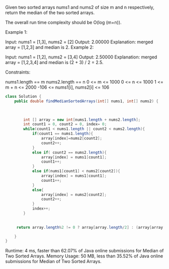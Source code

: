 Given two sorted arrays nums1 and nums2 of size m and n respectively, return the median of the two sorted arrays.

The overall run time complexity should be O(log (m+n)).

 

Example 1:

Input: nums1 = [1,3], nums2 = [2]
Output: 2.00000
Explanation: merged array = [1,2,3] and median is 2.
Example 2:

Input: nums1 = [1,2], nums2 = [3,4]
Output: 2.50000
Explanation: merged array = [1,2,3,4] and median is (2 + 3) / 2 = 2.5.
 

Constraints:

nums1.length == m
nums2.length == n
0 <= m <= 1000
0 <= n <= 1000
1 <= m + n <= 2000
-106 <= nums1[i], nums2[i] <= 106


```java
class Solution {
    public double findMedianSortedArrays(int[] nums1, int[] nums2) {

        
        
        int [] array = new int[nums1.length + nums2.length];
        int count1 = 0, count2 = 0, index= 0;
        while(count1 < nums1.length || count2 < nums2.length){
            if(count1 == nums1.length){
                array[index]=nums2[count2];
                count2++;
            }
            else if( count2 == nums2.length){
                array[index] = nums1[count1];
                count1++;
            }
            else if(nums1[count1] < nums2[count2]){
                array[index] = nums1[count1];
                count1++;
            }
            else{
                array[index] = nums2[count2];
                count2++;
            }
            index++;
        }
        
    
     return array.length%2 != 0 ? array[array.length/2] : (array[array.length/2] + array[(array.length/2)-1])/(double)2;       

    }
}
```

Runtime: 4 ms, faster than 62.07% of Java online submissions for Median of Two Sorted Arrays.
Memory Usage: 50 MB, less than 35.52% of Java online submissions for Median of Two Sorted Arrays.
